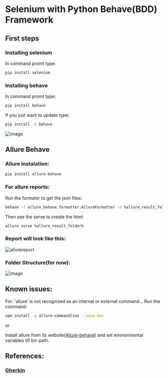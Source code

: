 # Selenium with Python Behave(BDD) Framework

## First steps
### Installing selenium
In command promt type: 
```bash
pip install selenium
```

### Installing behave
In command promt type: 
```bash
pip install behave
```
If you just want to update type: 
```bash
pip install -U behave
```
![image](https://user-images.githubusercontent.com/67669609/102725004-5c1f3500-42f2-11eb-9331-fd60b55b769f.png)

## Allure Behave
### Allure instalation:
```bash
pip install allure-behave
```

### For allure reports:
Run the formater to get the json files:
```bash
behave -f allure_behave.formatter:AllureFormatter -o %allure_result_folder% ./features
```
Then use the serve to create the html: 
```bash
allure serve %allure_result_folder%
```

### Report will look like this:
![allurereport](https://user-images.githubusercontent.com/67669609/102724727-79530400-42f0-11eb-9369-37f6ea97f2f0.png)


### Folder Structure(for now):
![image](https://user-images.githubusercontent.com/67669609/102725491-e1581900-42f5-11eb-8965-801015d3fa09.png)

## Known issues:
For: 'allure' is not recognized as an internal or external command...
Run the command: 
```bash
npm install -g allure-commandline --save-dev
```
or

Install allure from its website([Allure-behave](https://pypi.org/project/allure-behave/)) and set environmental variables till bin path.

## References:
### [Gherkin](https://cucumber.io/docs/gherkin/reference/)

